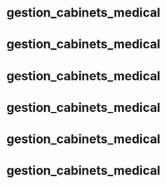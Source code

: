 # gestion_cabinets_medical
# gestion_cabinets_medical
# gestion_cabinets_medical
# gestion_cabinets_medical
# gestion_cabinets_medical
# gestion_cabinets_medical
